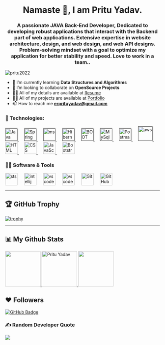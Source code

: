 <h1 align="center">Namaste 🙏, I am Pritu Yadav.</h1>
<h3  align="center">
A passionate JAVA Back-End Developer, Dedicated to developing robust applications that interact with the Backend part of web applications. Extensive expertise in website architecture, design, and web design, and web API designs. Problem-solving mindset with a goal to optimize my application for better stability and speed. Love to work in a team..</h3>

<p align="left"> <img src="https://komarev.com/ghpvc/?username=pritu2022&label=Profile%20views&color=0e75b6&style=flat" alt="pritu2022" /> </p>


- 🌱 I’m currently learning **Data Structures and Algorithms** 
- 👯 I’m looking to collaborate on **OpenSource Projects**
- 👨‍💻 All of my details are available at [Resume](https://drive.google.com/file/d/1LrgVEyORUfrz9VA-CZ0ZXrG0GaHaWMQM/view?usp=sharing)
- 👨‍💻 All of my projects are available at [Portfolio](https://pritu2022.github.io/)
- 📫 How to reach me **erprituyadav@gmail.com**
 
 ### 🚀 Technologies:
<p align="left" background-color="yellow"> 
  <a href="" target="_blank"> 
   <img width="40px" alt="Java" src="https://img.icons8.com/color/48/000000/java-coffee-cup-logo.png">
  </a>   
	&emsp;
  <a href="" target="_blank"> 
   <img width="40px" alt="Spring Boot" src="https://img.icons8.com/color/48/000000/spring-logo.png">
  </a>
	&emsp;
   <a href="" target="_blank"> 
   <img width="40px" alt="ms" src="https://encrypted-tbn0.gstatic.com/images?q=tbn:ANd9GcTXUIpsgnqvv7QBhM_YF8TvyvvY0xilhccB7Q&usqp=CAU">
  </a> 
	&emsp;
 <a href="" target="_blank"> 
   <img width="40px" alt="Hibernate" src="https://www.vectorlogo.zone/logos/hibernate/hibernate-icon.svg">
  </a> 
	&emsp;
<a href="" target="_blank"> 
   <img width="40px" alt="BOOT" src="https://suraj-996.github.io/images/spring-boot-logo.png">
  </a> 
	&emsp;
  <a href="" target="_blank"> 
   <img width="40px" alt="MySql" src="https://img.icons8.com/fluent/50/000000/mysql-logo.png">
  </a> 
	&emsp;
  <a href="" target="_blank"> 
   <img width="40px" alt="Postman" src="https://www.vectorlogo.zone/logos/getpostman/getpostman-icon.svg">
  </a>
	&emsp;
   <a href="" target="_blank"> 
   <img width="47px" alt="aws" src="https://encrypted-tbn0.gstatic.com/images?q=tbn:ANd9GcR3YAVEhwvLis_BDcbDV0WUOeYAkISG4NETAQ&usqp=CAU">
  </a> 
&emsp;
  <a href="https://www.w3.org/html/" target="_blank">   
   <img width="40px" alt="HTML" src="https://img.icons8.com/color/344/html-5.png">
  </a>  
  &emsp;
  <a href="https://www.w3schools.com/css/" target="_blank">
    <img width="40px" alt="CSS" src="https://img.icons8.com/color/344/css3.png">
  </a> 
  &emsp;
  <a href="https://developer.mozilla.org/en-US/docs/Web/JavaScript" target="_blank"> 
     <img width="40px" alt="JavaScript" src="https://img.icons8.com/color/344/javascript.png">
   </a>
   &emsp;
	<a href="https://developer.mozilla.org/en-US/docs/Learn/Tools_and_testing/Client-side_JavaScript_frameworks/React_getting_started" target="_blank"> 
     <img width="40px" alt="Bootstrap" src="https://img.icons8.com/color/48/000000/bootstrap.png">
   </a>
</p>

### 👩‍💻 Software & Tools 
<p align="left">
	<a href="#"><img width="40px" alt="sts" src="https://lalitk1997.github.io/img/logo-spring-tools-gear-3dbfa4e3714afa9d58885422ec7ac8e5.svg" /></a>
	  &emsp;
	 <a href="#"><img width="40px" alt="intellij" src="https://upload.wikimedia.org/wikipedia/commons/thumb/9/9c/IntelliJ_IDEA_Icon.svg/1200px-IntelliJ_IDEA_Icon.svg.png"/></a>
	  &emsp;
   <a href = "#"><img width="40px" alt="vscode editer" src="https://lalitk1997.github.io/img/swagger.svg" /></a>
	  &emsp;
  <a href = "#"><img width="40px" alt="vscode editer" src="https://img.icons8.com/color/344/visual-studio--v1.png" /></a>
	  &emsp;
    <a href="#"><img width="40px" alt="Git" src="https://img.icons8.com/color/344/git.png" /></a>
	  &emsp;
    <a href="#"><img width="40px" alt="GitHub" src="https://img.icons8.com/ios-filled/344/github.png" /></a>

</p> 

<hr color="Pink"/>

## 🏆 GitHub Trophy
[![trophy](https://github-profile-trophy.vercel.app/?username=Pritu2022&column=7&layout=compact&langs_count=8&theme=react)](https://github-profile-trophy.vercel.app/?username=Pritu2022&column=7&layout=compact&langs_count=8&theme=react)

<hr color="blue"/>

## 📊 My Github Stats
<div display="flex">
<a href="https://github.com/Pritu2022">
  <img height="115em" src="https://github-readme-stats-eight-theta.vercel.app/api?username=Pritu2022&show_icons=true&include_all_commits=true&count_private=true&theme=react"/>
  <img height="115em" src="https://github-readme-streak-stats.herokuapp.com/?user=Pritu2022&layout=compact&langs_count=8&theme=react" alt="Pritu Yadav" />
  <img height="115em" src="https://github-readme-stats-eight-theta.vercel.app/api/top-langs/?username=Pritu2022&layout=compact&langs_count=8&theme=react"/>
</a>
</div>

 ##  ❤  Followers
<a href="https://github.com/Pritu2022?tab=followers"><img src="https://img.shields.io/github/followers/Pritu2022?label=Followers&style=social" alt="GitHub Badge"></a>
### ✍️ Random Developer Quote
![](https://quotes-github-readme.vercel.app/api?type=horizontal&theme=default)


